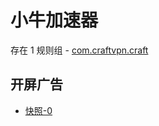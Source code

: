 # 小牛加速器

存在 1 规则组 - [com.craftvpn.craft](/src/apps/com.craftvpn.craft.ts)

## 开屏广告

- [快照-0](https://i.gkd.li/i/13914788)
